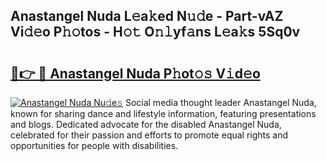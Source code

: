 ## Anastangel Nuda L𝚎a𝚔ed N𝚞𝚍e - Part-vAZ Vi𝚍𝚎o P𝚑𝚘tos - H𝚘𝚝 O𝚗𝚕yf𝚊ns L𝚎a𝚔s 5Sq0v

# <h2><a href="http://kf6fzjg.oniu.top/?m=Anastangel+Nuda">🔗👉 🔴 Anastangel Nuda P𝚑ot𝚘𝚜 V𝚒d𝚎o</a></h2>

[![Anastangel Nuda Nu𝚍e𝚜](https://i.imgur.com/0qMVB7G.gif)](http://kf6fzjg.oniu.top/?m=Anastangel+Nuda)
Social media thought leader Anastangel Nuda, known for sharing dance and lifestyle information, featuring presentations and blogs. Dedicated advocate for the disabled Anastangel Nuda, celebrated for their passion and efforts to promote equal rights and opportunities for people with disabilities.  
